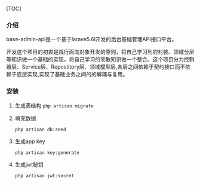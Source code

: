 [TOC]

### 介绍
base-admin-api是一个基于larave5.6l开发的后台基础管理API接口平台。

开发这个项目的初衷是践行面向对象开发的原则，将自己学习到的封装、领域分层等知识做一个基础的实现，将自己学习的零散知识做一个整合。这个项目分为控制器层、Service层、Repostitory层、领域模型层,各层之间依赖于契约接口而不依赖于底层实现,实现了基础业务之间的的解耦与复用。

### 安装

1. 生成表结构 
     `php artisan migrate`

2. 填充数据 

     `php artisan db:seed`

3. 生成app key 

     `php artisan key:generate`

4. 生成jwt秘钥

     `php artisan jwt:secret`


